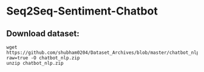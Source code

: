 # Seq2Seq-Sentiment-Chatbot

## Download dataset:
```
wget https://github.com/shubham0204/Dataset_Archives/blob/master/chatbot_nlp.zip?raw=true -O chatbot_nlp.zip
unzip chatbot_nlp.zip
```

